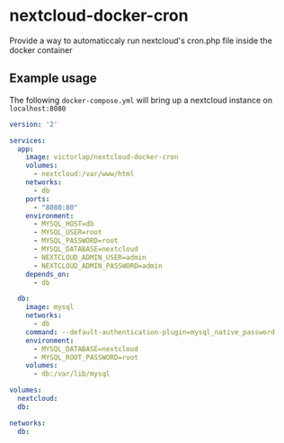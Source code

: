 # nextcloud-docker-cron
Provide a way to automaticcaly run nextcloud's cron.php file inside the docker container

## Example usage
The following `docker-compose.yml` will bring up a nextcloud instance on `localhost:8080`
```yaml
version: '2'

services:
  app:
    image: victorlap/nextcloud-docker-cron
    volumes:
      - nextcloud:/var/www/html
    networks:
      - db
    ports:
      - "8080:80"
    environment:
      - MYSQL_HOST=db
      - MYSQL_USER=root
      - MYSQL_PASSWORD=root
      - MYSQL_DATABASE=nextcloud
      - NEXTCLOUD_ADMIN_USER=admin
      - NEXTCLOUD_ADMIN_PASSWORD=admin
    depends_on:
      - db

  db:
    image: mysql
    networks:
      - db
    command: --default-authentication-plugin=mysql_native_password
    environment:
      - MYSQL_DATABASE=nextcloud
      - MYSQL_ROOT_PASSWORD=root
    volumes:
      - db:/var/lib/mysql

volumes:
  nextcloud:
  db:

networks:
  db:
```
